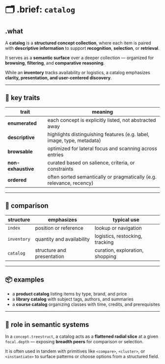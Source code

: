 # 🗂️ .brief: `catalog`

## .what
A **catalog** is a **structured concept collection**, where each item is
paired with **descriptive information** to support **recognition**, **selection**, or **retrieval**.

It serves as a **semantic surface** over a deeper collection —
organized for **browsing**, **filtering**, and **comparative reasoning**.

While an **inventory** tracks availability or logistics,
a catalog emphasizes **clarity, presentation, and user-centered discovery**.

---

## 🧭 key traits

| trait             | meaning                                                                 |
|-------------------|-------------------------------------------------------------------------|
| **enumerated**     | each concept is explicitly listed, not abstracted away                 |
| **descriptive**    | highlights distinguishing features (e.g. label, image, type, metadata) |
| **browsable**      | optimized for lateral focus and scanning across entries                |
| **non-exhaustive** | curated based on salience, criteria, or constraints                    |
| **ordered**        | often sorted semantically or pragmatically (e.g. relevance, recency)   |

---

## 🧩 comparison

| structure    | emphasizes                 | typical use                        |
|--------------|----------------------------|------------------------------------|
| `index`      | position or reference       | lookup or navigation               |
| `inventory`  | quantity and availability   | logistics, restocking, tracking    |
| `catalog`    | structure and presentation  | curation, exploration, shopping    |

---

## 📦 examples

- a **product catalog** listing items by type, brand, and price
- a **library catalog** with subject tags, authors, and summaries
- a **course catalog** organizing classes with time, credits, and prerequisites

---

## 🧠 role in semantic systems

In a `concept.treestruct`, a catalog acts as a **flattened radial slice**
at a given `focal.depth` — exposing **breadth peers** for comparison or selection.

It is often used in tandem with primitives like `<compare>`, `<cluster>`, or `<instantiate>`
to surface patterns or choose options from a structured field.
